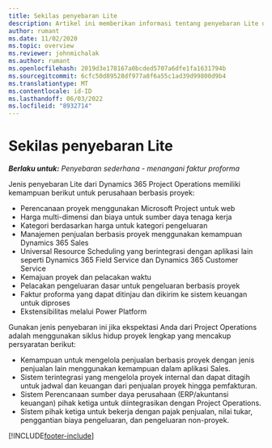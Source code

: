 ```yaml
---
title: Sekilas penyebaran Lite
description: Artikel ini memberikan informasi tentang penyebaran Lite dari Dynamics 365 Project Operations.
author: rumant
ms.date: 11/02/2020
ms.topic: overview
ms.reviewer: johnmichalak
ms.author: rumant
ms.openlocfilehash: 2019d3e178167a0bcded5707a6dfe1fa1631794b
ms.sourcegitcommit: 6cfc50d89528df977a8f6a55c1ad39d99800d9b4
ms.translationtype: MT
ms.contentlocale: id-ID
ms.lasthandoff: 06/03/2022
ms.locfileid: "8932714"
---
```

# <a name="lite-deployment-overview"></a>Sekilas penyebaran Lite

_**Berlaku untuk:** Penyebaran sederhana - menangani faktur proforma_

Jenis penyebaran Lite dari Dynamics 365 Project Operations memiliki kemampuan berikut untuk perusahaan berbasis proyek:

- Perencanaan proyek menggunakan Microsoft Project untuk web
- Harga multi-dimensi dan biaya untuk sumber daya tenaga kerja
- Kategori berdasarkan harga untuk kategori pengeluaran
- Manajemen penjualan berbasis proyek menggunakan kemampuan Dynamics 365 Sales
- Universal Resource Scheduling yang berintegrasi dengan aplikasi lain seperti Dynamics 365 Field Service dan Dynamics 365 Customer Service
- Kemajuan proyek dan pelacakan waktu
- Pelacakan pengeluaran dasar untuk pengeluaran berbasis proyek
- Faktur proforma yang dapat ditinjau dan dikirim ke sistem keuangan untuk diproses
- Ekstensibilitas melalui Power Platform

Gunakan jenis penyebaran ini jika ekspektasi Anda dari Project Operations adalah menggunakan siklus hidup proyek lengkap yang mencakup persyaratan berikut:

- Kemampuan untuk mengelola penjualan berbasis proyek dengan jenis penjualan lain menggunakan kemampuan dalam aplikasi Sales.
- Sistem terintegrasi yang mengelola proyek internal dan dapat ditagih untuk jadwal dan keuangan dari penjualan proyek hingga pemfakturan.
- Sistem Perencanaan sumber daya perusahaan (ERP/akuntansi keuangan) pihak ketiga untuk diintegrasikan dengan Project Operations.
- Sistem pihak ketiga untuk bekerja dengan pajak penjualan, nilai tukar, penggantian biaya pengeluaran, dan pengeluaran non-proyek.


[!INCLUDE[footer-include](../includes/footer-banner.md)]